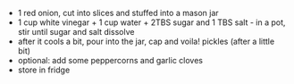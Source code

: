* 1 red onion, cut into slices and stuffed into a mason jar
* 1 cup white vinegar + 1 cup water + 2TBS sugar and 1 TBS salt - in a pot, stir until sugar and salt dissolve
* after it cools a bit, pour into the jar, cap and voila! pickles (after a little bit)
* optional: add some peppercorns and garlic cloves
* store in fridge
